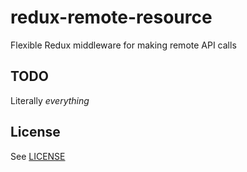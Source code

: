 redux-remote-resource
=====================
Flexible Redux middleware for making remote API calls

## TODO
Literally *everything*

## License
See [LICENSE](./LICENSE)
